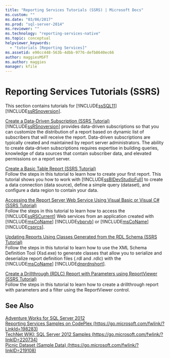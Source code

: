 ```yaml
---
title: "Reporting Services Tutorials (SSRS) | Microsoft Docs"
ms.custom: ""
ms.date: "03/06/2017"
ms.prod: "sql-server-2014"
ms.reviewer: ""
ms.technology: "reporting-services-native"
ms.topic: conceptual
helpviewer_keywords: 
  - "tutorials [Reporting Services]"
ms.assetid: e90cc448-563b-4dbb-9776-defb8640ec66
author: maggiesMSFT
ms.author: maggies
manager: kfile
---
```

# Reporting Services Tutorials (SSRS)
  This section contains tutorials for [!INCLUDE[ssSQL11](../includes/sssql11-md.md)] [!INCLUDE[ssRSnoversion](../includes/ssrsnoversion-md.md)].  
  
 [Create a Data-Driven Subscription &#40;SSRS Tutorial&#41;](create-a-data-driven-subscription-ssrs-tutorial.md)  
 [!INCLUDE[ssRSnoversion](../includes/ssrsnoversion-md.md)] provides data-driven subscriptions so that you can customize the distribution of a report based on dynamic list of subscribers that will receive the report. Data-driven subscriptions are typically created and maintained by report server administrators. The ability to create data-driven subscriptions requires expertise in building queries, knowledge of data sources that contain subscriber data, and elevated permissions on a report server.  
  
 [Create a Basic Table Report &#40;SSRS Tutorial&#41;](create-a-basic-table-report-ssrs-tutorial.md)  
 Follow the steps in this tutorial to learn how to create your first report. This tutorial shows you how to work with [!INCLUDE[ssBIDevStudioFull](../includes/ssbidevstudiofull-md.md)] to create a data connection (data source), define a simple query (dataset), and configure a data region to contain your data.  
  
 [Accessing the Report Server Web Service Using Visual Basic or Visual C&#35; &#40;SSRS Tutorial&#41;](../tutorials/access-report-server-web-service-vb-vcsharp-ssrs-tutorial.md)  
 Follow the steps in this tutorial to learn how to access the [!INCLUDE[ssRSCurrent](../includes/ssrscurrent-md.md)] Web services from an application created with [!INCLUDE[msCoName](../includes/msconame-md.md)] [!INCLUDE[vbprvb](../includes/vbprvb-md.md)] or [!INCLUDE[msCoName](../includes/msconame-md.md)] [!INCLUDE[csprcs](../includes/csprcs-md.md)].  
  
 [Updating Reports Using Classes Generated from the RDL Schema &#40;SSRS Tutorial&#41;](../tutorials/updating-reports-using-classes-generated-from-the-rdl-schema-ssrs-tutorial.md)  
 Follow the steps in this tutorial to learn how to use the XML Schema Definition Tool (Xsd.exe) to generate classes that allow you to serialize and deserialize report definition files (.rdl and .rdlc) with the [!INCLUDE[msCoName](../includes/msconame-md.md)] [!INCLUDE[dnprdnshort](../includes/dnprdnshort-md.md)].  
  
 [Create a Drillthrough &#40;RDLC&#41; Report with Parameters using ReportViewer &#40;SSRS Tutorial&#41;](create-drillthrough-rdlc-report-with-parameters-reportviewer.md)  
 Follow the steps in this tutorial to learn how to create a drillthrough report with parameters and a filter using the ReportViewer control.  
  
## See Also  
 [Adventure Works for SQL Server 2012](https://go.microsoft.com/fwlink/?LinkId=245471)   
 [Reporting Services Samples on CodePlex (https://go.microsoft.com/fwlink/?LinkId=198283)](https://go.microsoft.com/fwlink/?LinkId=198283)   
 [TechNet WIKI: SQL Server 2012 Samples (https://go.microsoft.com/fwlink/?linkID=220734)](https://go.microsoft.com/fwlink/?linkID=220734)   
 [Picnic Dataset (Sample Data) (https://go.microsoft.com/fwlink/?linkID=219108)](https://go.microsoft.com/fwlink/?linkID=219108)  
  
  

